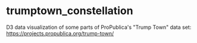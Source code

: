 # trumptown_constellation
D3 data visualization of some parts of ProPublica's "Trump Town" data set: https://projects.propublica.org/trump-town/
